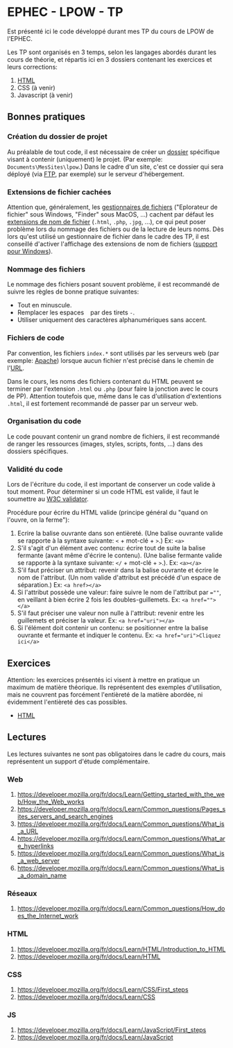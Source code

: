 # EPHEC - LPOW - TP

Est présenté ici le code développé durant mes TP du cours de LPOW de l'EPHEC.

Les TP sont organisés en 3 temps, selon les langages abordés durant les cours de théorie, et répartis ici en 3 dossiers contenant les exercices et leurs corrections:
 1. [HTML](./html)
 2. CSS (à venir)
 3. Javascript (à venir)


## Bonnes pratiques

### Création du dossier de projet

Au préalable de tout code, il est nécessaire de créer un [dossier](https://fr.wikipedia.org/wiki/R%C3%A9pertoire_(informatique)) spécifique visant à contenir (uniquement) le projet.
(Par exemple: `Documents\MesSites\lpow`.) Dans le cadre d'un site, c'est ce dossier qui sera déployé (via [FTP](https://fr.wikipedia.org/wiki/File_Transfer_Protocol), par exemple) sur le serveur d'hébergement.

### Extensions de fichier cachées

Attention que, généralement, les [gestionnaires de fichiers](https://fr.wikipedia.org/wiki/Gestionnaire_de_fichiers) ("Eplorateur de fichier" sous Windows, "Finder" sous MacOS, ...) cachent par défaut les [extensions de nom de fichier](https://fr.wikipedia.org/wiki/Extension_de_nom_de_fichier) (`.html`, `.php`, `.jpg`, ...),
ce qui peut poser problème lors du nommage des fichiers ou de la lecture de leurs noms.
Dès lors qu'est utilisé un gestionnaire de fichier dans le cadre des TP, il est conseillé d'activer l'affichage des extensions de nom de fichiers ([support pour Windows](https://support.microsoft.com/fr-fr/windows/extensions-de-nom-de-fichier-courantes-dans-windows-da4a4430-8e76-89c5-59f7-1cdbbc75cb01)).

### Nommage des fichiers

Le nommage des fichiers posant souvent problème, il est recommandé de suivre les règles de bonne pratique suivantes:
 - Tout en minuscule.
 - Remplacer les espaces ` ` par des tirets `-`.
 - Utiliser uniquement des caractères alphanumériques sans accent.

### Fichiers de code

Par convention, les fichiers `index.*` sont utilisés par les serveurs web (par exemple: [Apache](https://fr.wikipedia.org/wiki/Apache_HTTP_Server)) lorsque aucun fichier n'est précisé dans le chemin de l'[URL](https://fr.wikipedia.org/wiki/Uniform_Resource_Locator).

Dans le cours, les noms des fichiers contenant du HTML peuvent se terminer par l'extension `.html` ou `.php` (pour faire la jonction avec le cours de PP). 
Attention toutefois que, même dans le cas d'utilisation d'extentions `.html`, il est fortement recommandé de passer par un serveur web.

### Organisation du code

Le code pouvant contenir un grand nombre de fichiers, il est recommandé de ranger les ressources (images, styles, scripts, fonts, ...) dans des dossiers spécifiques.

### Validité du code

Lors de l'écriture du code, il est important de conserver un code valide à tout moment. Pour déterminer si un code HTML est valide, il faut le soumettre au [W3C validator](https://validator.w3.org/).

Procédure pour écrire du HTML valide (principe général du "quand on l'ouvre, on la ferme"):
 1. Ecrire la balise ouvrante dans son entièreté. (Une balise ouvrante valide se rapporte à la syntaxe suivante: `<` + mot-clé + `>`.) Ex: `<a>`
 2. S'il s'agit d'un élément avec contenu: écrire tout de suite la balise fermante (avant même d'écrire le contenu). (Une balise fermante valide se rapporte à la syntaxe suivante: `</` + mot-clé + `>`.). Ex: `<a></a>`
 3. S'il faut préciser un attribut: revenir dans la balise ouvrante et écrire le nom de l'attribut. (Un nom valide d'attribut est précédé d'un espace de séparation.) Ex: `<a href></a>`
 4. Si l'attribut possède une valeur: faire suivre le nom de l'attribut par `=""`, en veillant à bien écrire 2 fois les doubles-guillemets. Ex: `<a href=""></a>`
 5. S'il faut préciser une valeur non nulle à l'attribut: revenir entre les guillemets et préciser la valeur. Ex: `<a href="uri"></a>`
 6. Si l'élément doit contenir un contenu: se positionner entre la balise ouvrante et fermante et indiquer le contenu. Ex: `<a href="uri">Cliquez ici</a>`


## Exercices

Attention: les exercices présentés ici visent à mettre en pratique un maximum de matière théorique. Ils représentent des exemples d'utilisation, mais ne couvrent pas forcément l'entièreté de la matière abordée, ni évidemment l'entièreté des cas possibles.

 - [HTML](./html/README.md)
 
 
## Lectures

Les lectures suivantes ne sont pas obligatoires dans le cadre du cours, mais représentent un support d'étude complémentaire.

### Web

 1. https://developer.mozilla.org/fr/docs/Learn/Getting_started_with_the_web/How_the_Web_works
 2. https://developer.mozilla.org/fr/docs/Learn/Common_questions/Pages_sites_servers_and_search_engines
 3. https://developer.mozilla.org/fr/docs/Learn/Common_questions/What_is_a_URL
 4. https://developer.mozilla.org/fr/docs/Learn/Common_questions/What_are_hyperlinks
 5. https://developer.mozilla.org/fr/docs/Learn/Common_questions/What_is_a_web_server
 6. https://developer.mozilla.org/fr/docs/Learn/Common_questions/What_is_a_domain_name​

### Réseaux

 1. https://developer.mozilla.org/fr/docs/Learn/Common_questions/How_does_the_Internet_work

### HTML

 1. https://developer.mozilla.org/fr/docs/Learn/HTML/Introduction_to_HTML
 2. https://developer.mozilla.org/fr/docs/Learn/HTML 

### CSS

 1. https://developer.mozilla.org/fr/docs/Learn/CSS/First_steps
 2. https://developer.mozilla.org/fr/docs/Learn/CSS

### JS

 1. https://developer.mozilla.org/fr/docs/Learn/JavaScript/First_steps
 2. https://developer.mozilla.org/fr/docs/Learn/JavaScript



